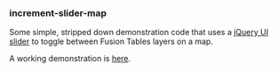 ### increment-slider-map

Some simple, stripped down demonstration code that uses a [jQuery UI slider](http://jqueryui.com/slider/) to toggle between Fusion Tables layers on a map.

A working demonstration is [here](http://projects.chrislkeller.com/maps/demos/increment-slider-map/).